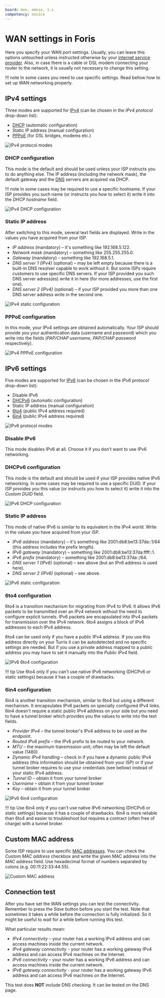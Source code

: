 ```yaml
---
board: mox, omnia, 1.x
competency: novice
---
```

# WAN settings in Foris

Here you specify your WAN port settings. Usually, you can leave this options untouched unless instructed otherwise by
your [internet service provider](https://en.wikipedia.org/wiki/Internet_service_provider). Also, in case there is
a cable or DSL modem connecting your router to the network, it is usually not necessary to change this setting.

!!! note
    In some cases you need to use specific settings. Read bellow how to set up WAN networking properly.

## IPv4 settings

Three modes are supported for [IPv4](https://en.wikipedia.org/wiki/IPv4) (can be chosen in the _IPv4 protocol_
drop-down list):

* [DHCP](https://en.wikipedia.org/wiki/Dynamic_Host_Configuration_Protocol) (automatic configuration)
* Static IP address (manual configuration)
* [PPPoE](https://en.wikipedia.org/wiki/Point-to-Point_Protocol_over_Ethernet) (for DSL bridges, modems etc.)

![IPv4 protocol modes](ipv4.png)

### DHCP configuration

This mode is the default and should be used unless your ISP instructs you to do anything else. The IP address (including
the network mask), the default gateway and the [DNS](https://en.wikipedia.org/wiki/Domain_Name_System) servers are
acquired via DHCP.

!!! note
    In some cases may be required to use a specific hostname. If your ISP provides you such name (or instructs you how
    to select it) write it into the _DHCP hostname_ field.

![IPv4 DHCP configuration](ipv4-dhcp.png)

### Static IP address

After switching to this mode, several text fields are displayed. Write in the values you have acquired from your ISP.

* _IP address_ (mandatory) – it's something like 192.168.5.122.
* _Network mask_ (mandatory) – something like 255.255.255.0.
* _Gateway_ (mandatory) – something like 192.168.5.1.
* _DNS server 1 (IPv4)_ (optional) – may be left empty because there is a built-in DNS resolver capable to
  work without it. But some ISPs require customers to use specific DNS servers. If your ISP provided you
  such DNS server adress(es) write it in here (for more addresses, use the first one).
* _DNS server 2 (IPv4)_ (optional) – if your ISP provided you more than one DNS server address write in the
  second one.

![IPv4 static configuration](ipv4-static.png)

### PPPoE configuration

In this mode, your IPv4 settings are obtained automatically. Your ISP should provide you your authentication
data (username and password) which you write into the fields (_PAP/CHAP username_, _PAP/CHAP password_
respectively).

![IPv4 PPPoE configuration](ipv4-pppoe.png)

## IPv6 settings

Five modes are supported for [IPv6](https://en.wikipedia.org/wiki/IPv6) (can be chosen in the _IPv6 protocol_
drop-down list):

* Disable IPv6
* [DHCPv6](https://en.wikipedia.org/wiki/DHCPv6) (automatic configuration)
* Static IP address (manual configuration)
* [6to4](https://en.wikipedia.org/wiki/6to4) (public IPv4 address required)
* [6in4](https://en.wikipedia.org/wiki/6in4) (public IPv4 address required)

![IPv6 protocol modes](ipv6.png)

### Disable IPv6

This mode disables IPv6 at all. Choose it if you don't want to use IPv6 networking.

### DHCPv6 configuration

This mode is the default and should be used if your ISP provides native IPv6 networking. In some cases may be
required to use a specific DUID. If your ISP provides you this value (or instructs you how to select it) write it
into the _Custom DUID_ field.

![IPv6 DHCP configuration](ipv6-dhcp.png)

### Static IP address

This mode of native IPv6 is similar to its equivalent in the IPv4 world. Write in the values you have acquired from
your ISP.

* _IPv6 address_ (mandatory) – it's something like 2001:db8:be13:37da::1/64 (this address includes the prefix
  length).
* _IPv6 gateway_ (mandatory) – something like 2001:db8:be13:37da:ffff::1.
* _IPv6 prefix_ (mandatory) – something like 2001:db8:be13:37da::/64.
* _DNS server 1 (IPv6)_ (optional) – see above (but an IPv6 address is used here).
* _DNS server 2 (IPv6)_ (optional) – see above.

![IPv6 static configuration](ipv6-static.png)

### 6to4 configuration

6to4 is a transition mechanism for migrating from IPv4 to IPv6. It allows IPv6 packets to be transmitted over an IPv4
network without the need to configure explicit tunnels. IPv6 packets are encapsulated into IPv4 packets for
transmission over the IPv4 network. 6to4 assigns a block of IPv6 addresses to each IPv4 address.

6to4 can be used only if you have a public IPv4 address. If you use this address directly on your Turris it can be
autodetected and no specific settings are needed. But if you use a private address mapped to a public address you
may have to set it manually into the _Public IPv4_ field.

![IPv6 6to4 configuration](ipv6-6to4.png)

!!! tip
    Use 6to4 only if you can't use native IPv6 networking (DHCPv6 or static settings) because it has a couple
    of drawbacks.

### 6in4 configuration

6in4 is another transition mechanism, similar to 6to4 but using a different mechanism. It encapsulates IPv6 packets
on specially configured IPv4 links. 6in4 doesn't require a static public IPv4 address on your side but you need to have
a tunnel broker which provides you the values to write into the text fields.

* _Provider IPv4_ – the tunnel broker's IPv4 address to be used as the endpoint.
* _Routed IPv6 prefix_ – the IPv6 prefix to be routed to your network.
* _MTU_ – the maximum transmission unit; often may be left the default value (1480)
* _Dynamic IPv4 handling_ – check in if you have a dynamic public IPv4 address (this information should be
  obtained from your ISP) or if your tunnel broker requires to use your credentials (see bellow) instead of
  your static IPv4 address.
* _Tunnel ID_ – obtain it from your tunnel broker
* _Username_ – obtain it from your tunnel broker
* _Key_ – obtain it from your tunnel broker

![IPv6 6in4 configuration](ipv6-6in4.png)

!!! tip
    Use 6in4 only if you can't use native IPv6 networking (DHCPv6 or static settings) because it has a couple
    of drawbacks. 6in4 is more reliable than 6to4 and easier to troubleshoot but requires a contract (often free of
    charge) with a tunnel broker.


## Custom MAC address

Some ISP require to use specific [MAC addresses](https://en.wikipedia.org/wiki/MAC_address). You can check the
_Custom MAC address_ checkbox and write the given MAC address into the _MAC address_ field. Use hexadecimal
format of numbers separated by colons (e.g. 00:11:22:33:44:55).

![Custom MAC address](custom-mac.png)

## Connection test

After you have set the WAN settings you can test the connectivity. Remember to press the _Save_ button before
you start the test. Note that sometimes it takes a while before the connection is fully initialized. So it might be
useful to wait for a while before running this test.

What particular results mean:

* _IPv4 connectivity_ – your router has a working IPv4 address and can access machines inside the current network.
* _IPv4 gateway connectivity_	- your router has a working gateway IPv4 address and can access IPv4 machines on the
  Internet.
* _IPv6 connectivity_ – your router has a working IPv6 address and can access machines inside the current network.
* _IPv6 gateway connectivity_	- your router has a working gateway IPv6 address and can access IPv6 machines on the
  Internet.

This test does **NOT** include DNS checking. It can be tested on the DNS page.
